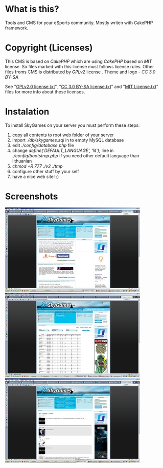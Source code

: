 # What is this?
 Tools and CMS for your eSports community. Mostly writen with CakePHP framework.

# Copyright (Licenses)
 This CMS is based on *CakePHP* which are using *CakePHP* based on *MIT* license. So files marked with this license must follows license rules. Other files froms CMS is distributed by *GPLv2* license .  Theme and logo - *CC 3.0 BY-SA*.

 See "[GPLv2.0 license.txt](https://raw.githubusercontent.com/MekDrop/skygames/master/GPLv2.0%20license.txt)", "[CC 3.0 BY-SA license.txt](https://raw.githubusercontent.com/MekDrop/skygames/master/CC%203.0%20BY-SA%20license.txt)" and "[MIT License.txt](https://raw.githubusercontent.com/MekDrop/skygames/master/MIT%20License.txt)" files for more info about these licenses.

# Instalation
To install SkyGames on your server you must perform these steps:
 1. copy all contents to root web folder of your server
 2. import *./db/skygames.sql* in to empty MySQL database
 3. edit *./config/database.php* file
 4. change *define('DEFAULT_LANGUAGE', 'lit');* line in *./config/bootstrap.php* if you need other default language than lithuanian
 5. *chmod +R 777 ./v2 ./tmp*
 6. configure other stuff by your self
 7. have a nice web site! :)

# Screenshots
![](https://raw.githubusercontent.com/MekDrop/skygames/master/.screens/1.jpg "")
![](https://raw.githubusercontent.com/MekDrop/skygames/master/.screens/2.jpg "")
![](https://raw.githubusercontent.com/MekDrop/skygames/master/.screens/3.jpg "")
